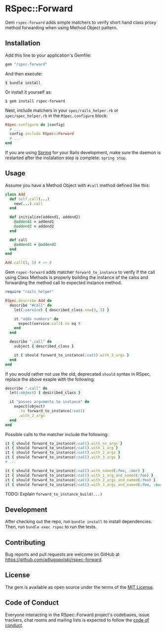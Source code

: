 # RSpec::Forward

Gem `rspec-forward` adds simple matchers to verify short hand class proxy
method forwarding when using Method Object pattern.

## Installation

Add this line to your application's Gemfile:

```ruby
gem "rspec-forward"
```

And then execute:

    $ bundle install

Or install it yourself as:

    $ gem install rspec-forward


Next, include matchers in your `spec/rails_helper.rb` or `spec/spec_helper.rb` in the
`RSpec.configure` block:

```ruby
RSpec.configure do |config|
  # ...
  config.include RSpec::Forward
  # ...
end
```

If you are using [Spring](https://github.com/rails/spring) for your Rails
development, make sure the daemon is restarted after the instalation step is
complete: `spring stop`.

## Usage

Assume you have a Method Object with `#call` method defined like this:

```ruby
class Add
  def self.call(...)
    new(...).call
  end

  def initialize(addend1, addend2)
    @addend1 = addend1
    @addend2 = addend2
  end

  def call
    @addend1 + @addend2
  end
end

Add.call(3, 5) # => 8
```

Gem `rspec-forward` adds matcher `forward_to_instance` to verify if the
call using Class Methods is properly building the instance of the calss and
forwarding the method call to expected instance method.

```ruby
require "rails_helper"

RSpec.describe Add do
  describe "#call" do
    let(:service) { described_class.new(3, 5) }

    it "adds numbers" do
      expect(service.call).to eq 8
    end
  end

  describe ".call" do
    subject { described_class }

    it { should forward_to_instance(:call).with_2_args }
  end
end
```

If you would rather not use the old, deprecated
`should` syntax in RSpec, replace the above exaple with the following:

```ruby
describe ".call" do
  let(:object) { described_class }

  it "passes arguments to instance" do
    expect(object)
      .to forward_to_instance(:call)
      .with_2_args
  end
end
```

Possible calls to the matcher include the following:

```ruby
it { should forward_to_instance(:call).with_no_args }
it { should forward_to_instance(:call).with_1_arg }
it { should forward_to_instance(:call).with_2_args }
it { should forward_to_instance(:call).with_3_args }
# ...

it { should forward_to_instance(:call).with_named(:foo, :bar) }
it { should forward_to_instance(:call).with_1_arg_and_named(:foo) }
it { should forward_to_instance(:call).with_2_args_and_named(:foo) }
it { should forward_to_instance(:call).with_3_args_and_named(:foo, :bar) }
```

TODO: Explain `forward_to_instance_build(...)`

## Development

After checking out the repo, run `bundle install` to install dependencies. Then, run
`bundle exec rspec` to run the tests.

## Contributing

Bug reports and pull requests are welcome on GitHub at
https://github.com/adlugopolski/rspec-forward.

## License

The gem is available as open source under the terms of the [MIT License](https://opensource.org/licenses/MIT).

## Code of Conduct

Everyone interacting in the RSpec::Forward project's codebases, issue
trackers, chat rooms and mailing lists is expected to follow the [code of
conduct](https://github.com/adlugopolski/rspec-forward/blob/master/CODE_OF_CONDUCT.md).
